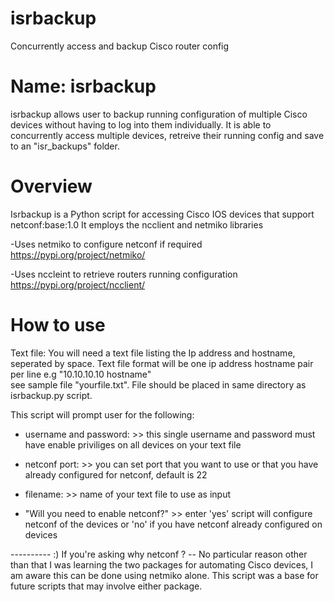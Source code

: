 # isrbackup
Concurrently access and backup Cisco router config

Name: isrbackup
================
isrbackup allows user to backup running configuration of multiple Cisco devices without having to log into them individually. 
It is able to concurrently access multiple devices, retreive their running config and save to an "isr_backups" folder.


Overview
=========
Isrbackup is a Python script for accessing Cisco IOS devices that support netconf:base:1.0
It employs the ncclient and netmiko libraries

-Uses netmiko to configure netconf if required
https://pypi.org/project/netmiko/

-Uses nccleint to retrieve routers running configuration 
https://pypi.org/project/ncclient/

How to use
==========

Text file: You will need a text file listing the Ip address and hostname, seperated by space.
Text file format will be one ip address hostname pair per line e.g "10.10.10.10 hostname"   
see sample file "yourfile.txt". File should be placed in same directory as isrbackup.py script.

This script will prompt user for the following:

- username and password:  >> this single username and password must have enable priviliges on all devices on your text file

- netconf port:  >>  you can set port that you want to use or that you have already configured for netconf, default is 22

- filename: >> name of your text file to use as input

- "Will you need to enable netconf?"  >> enter 'yes' script will configure netconf of the devices or 'no' if you have netconf already configured on devices





---------- :) 
If you're asking why netconf ? -- No particular reason other than that I was learning the two packages for automating Cisco devices,
I am aware this can be done using netmiko alone. This script was a base for future scripts that may involve either package.

